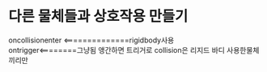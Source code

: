 다른 물체들과 상호작용 만들기
=======================
oncollisionenter <==============rigidbody사용   
ontrigger<========그냥됨
앵간하면 트리거로 collision은 리지드 바디 사용한물체끼리만 

    
